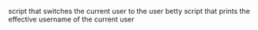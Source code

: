 script that switches the current user to the user betty
script that prints the effective username of the current user

